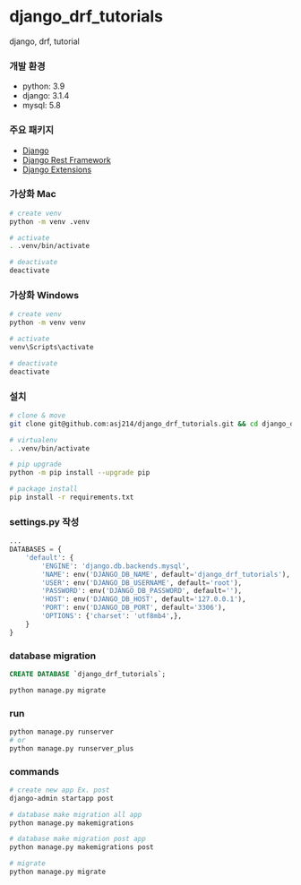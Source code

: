 # django_drf_tutorials  
django, drf, tutorial

### 개발 환경  
- python: 3.9
- django: 3.1.4
- mysql: 5.8

### 주요 패키지  
- [Django](https://docs.djangoproject.com/ko/3.1/intro/)
- [Django Rest Framework](https://www.django-rest-framework.org/)
- [Django Extensions](https://django-extensions.readthedocs.io/en/latest/)


### 가상화 Mac  
```sh
# create venv
python -m venv .venv

# activate
. .venv/bin/activate

# deactivate
deactivate
```

### 가상화 Windows  
```sh
# create venv
python -m venv venv

# activate
venv\Scripts\activate

# deactivate
deactivate
```

### 설치  
```sh
# clone & move
git clone git@github.com:asj214/django_drf_tutorials.git && cd django_drf_tutorials

# virtualenv
. .venv/bin/activate

# pip upgrade
python -m pip install --upgrade pip

# package install
pip install -r requirements.txt
```

### settings.py 작성  
```python
...
DATABASES = {
    'default': {
        'ENGINE': 'django.db.backends.mysql',
        'NAME': env('DJANGO_DB_NAME', default='django_drf_tutorials'),
        'USER': env('DJANGO_DB_USERNAME', default='root'),
        'PASSWORD': env('DJANGO_DB_PASSWORD', default=''),
        'HOST': env('DJANGO_DB_HOST', default='127.0.0.1'),
        'PORT': env('DJANGO_DB_PORT', default='3306'),
        'OPTIONS': {'charset': 'utf8mb4',},
    }
}
```

### database migration  
```sql
CREATE DATABASE `django_drf_tutorials`;
```
```sh
python manage.py migrate
```

### run  
```sh
python manage.py runserver
# or
python manage.py runserver_plus
```

### commands  
```sh
# create new app Ex. post
django-admin startapp post

# database make migration all app
python manage.py makemigrations

# database make migration post app
python manage.py makemigrations post

# migrate
python manage.py migrate
```